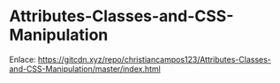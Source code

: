 # Attributes-Classes-and-CSS-Manipulation


Enlace: https://gitcdn.xyz/repo/christiancampos123/Attributes-Classes-and-CSS-Manipulation/master/index.html

